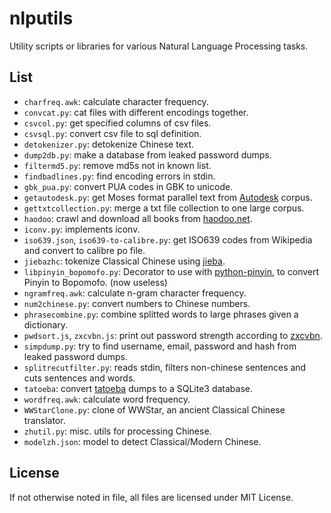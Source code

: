 # nlputils
Utility scripts or libraries for various Natural Language Processing tasks.

## List

* `charfreq.awk`: calculate character frequency.
* `convcat.py`: cat files with different encodings together.
* `csvcol.py`: get specified columns of csv files.
* `csvsql.py`: convert csv file to sql definition.
* `detokenizer.py`: detokenize Chinese text.
* `dump2db.py`: make a database from leaked password dumps.
* `filtermd5.py`: remove md5s not in known list.
* `findbadlines.py`: find encoding errors in stdin.
* `gbk_pua.py`: convert PUA codes in GBK to unicode.
* `getautodesk.py`: get Moses format parallel text from [Autodesk](https://autodesk.box.com/Autodesk-PostEditing) corpus.
* `gettxtcollection.py`: merge a txt file collection to one large corpus.
* `haodoo`: crawl and download all books from [haodoo.net](http://haodoo.net).
* `iconv.py`: implements iconv.
* `iso639.json`, `iso639-to-calibre.py`: get ISO639 codes from Wikipedia and convert to calibre po file.
* `jiebazhc`: tokenize Classical Chinese using [jieba](https://github.com/fxsjy/jieba).
* `libpinyin_bopomofo.py`: Decorator to use with [python-pinyin](https://github.com/mozillazg/python-pinyin), to convert Pinyin to Bopomofo. (now useless)
* `ngramfreq.awk`: calculate n-gram character frequency.
* `num2chinese.py`: convert numbers to Chinese numbers.
* `phrasecombine.py`: combine splitted words to large phrases given a dictionary.
* `pwdsort.js`, `zxcvbn.js`: print out password strength according to [zxcvbn](https://github.com/dropbox/zxcvbn).
* `simpdump.py`: try to find username, email, password and hash from leaked password dumps.
* `splitrecutfilter.py`: reads stdin, filters non-chinese sentences and cuts sentences and words.
* `tatoeba`: convert [tatoeba](https://tatoeba.org/) dumps to a SQLite3 database.
* `wordfreq.awk`: calculate word frequency.
* `WWStarClone.py`: clone of WWStar, an ancient Classical Chinese translator.
* `zhutil.py`: misc. utils for processing Chinese.
* `modelzh.json`: model to detect Classical/Modern Chinese.


## License
If not otherwise noted in file, all files are licensed under MIT License.
